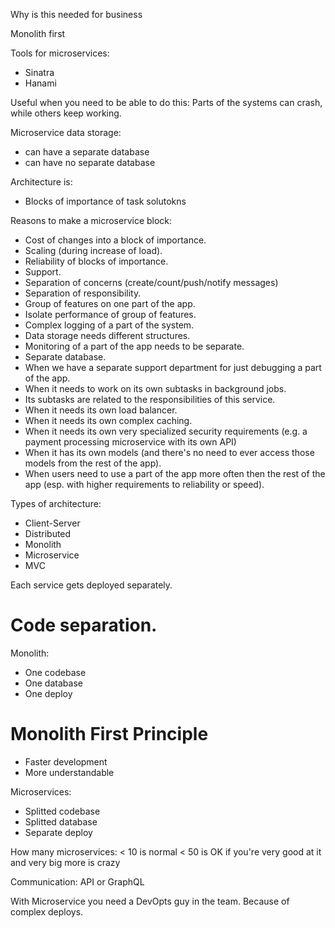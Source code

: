 Why is this needed for business

Monolith first

Tools for microservices:
- Sinatra
- Hanami

Useful when you need to be able to do this:
Parts of the systems can crash, while others keep working.

Microservice data storage:
- can have a separate database
- can have no separate database

Architecture is:
- Blocks of importance of task solutokns

Reasons to make a microservice block:
- Cost of changes into a block of importance.
- Scaling (during increase of load).
- Reliability of blocks of importance.
- Support.
- Separation of concerns (create/count/push/notify messages)
- Separation of responsibility.
- Group of features on one part of the app.
- Isolate performance of group of features.
- Complex logging of a part of the system.
- Data storage needs different structures.
- Monitoring of a part of the app needs to be separate.
- Separate database.
- When we have a separate support department for just debugging a part of the app.
- When it needs to work on its own subtasks in background jobs.
- Its subtasks are related to the responsibilities of this service.
- When it needs its own load balancer.
- When it needs its own complex caching.
- When it needs its own very specialized security requirements (e.g. a payment processing microservice with its own API)
- When it has its own models (and there's no need to ever access those models from the rest of the app).
- When users need to use a part of the app more often then the rest of the app (esp. with higher requirements to reliability or speed).

Types of architecture:
- Client-Server
- Distributed
- Monolith
- Microservice
- MVC

Each service gets deployed separately.

# Code separation.

Monolith:
- One codebase
- One database
- One deploy

# Monolith First Principle
- Faster development
- More understandable

Microservices:
- Splitted codebase
- Splitted database
- Separate deploy

How many microservices:
< 10 is normal
< 50 is OK if you're very good at it and very big
more is crazy

Communication:
API or GraphQL

With Microservice you need a DevOpts guy in the team.
Because of complex deploys.
